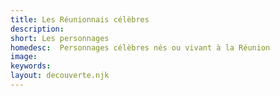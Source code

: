 ```yaml
---
title: Les Réunionnais célèbres
description:
short: Les personnages
homedesc:  Personnages célèbres nés ou vivant à la Réunion
image:
keywords:
layout: decouverte.njk
---
```

